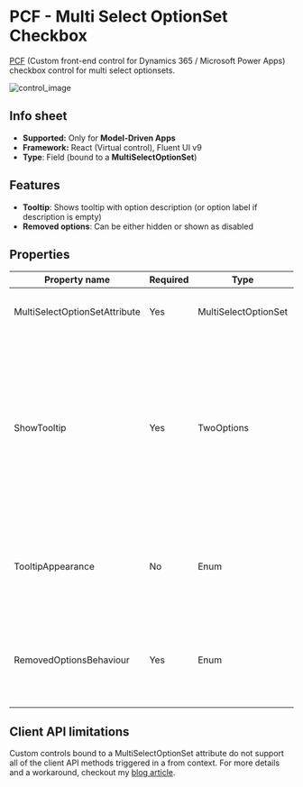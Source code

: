 # PCF - Multi Select OptionSet Checkbox

[PCF](https://learn.microsoft.com/en-us/power-apps/developer/component-framework/overview) (Custom front-end control for Dynamics 365 / Microsoft Power Apps) checkbox control for multi select optionsets.

![control_image](https://i.imgur.com/2jrZC7E.png)

## Info sheet
- **Supported:** Only for **Model-Driven Apps**
- **Framework:** React (Virtual control), Fluent UI v9
- **Type**: Field (bound to a **MultiSelectOptionSet**)

## Features
- **Tooltip**: Shows tooltip with option description (or option label if description is empty)
- **Removed options**: Can be either hidden or shown as disabled

## Properties
| Property name | Required | Type | Description |
| -------- | -------- | -------- | -------- |
| MultiSelectOptionSetAttribute  | Yes | MultiSelectOptionSet | Bound attribute for Multi Select OptionSet |
| ShowTooltip  | Yes | TwoOptions | Select if you want to show the tooltip. Tooltip text is shown based on the option description. If the option description is empty, the option label is shown in the tooltip. |
| TooltipAppearance  | No | Enum | Select the appearance for the tooltip: Normal or Inverted (Default: Normal) |
| RemovedOptionsBehaviour  | Yes | Enum | Select the behaviour for the removed options: Hide or show as Disabled |

## Client API limitations
Custom controls bound to a MultiSelectOptionSet attribute do not support all of the client API methods triggered in a from context. For more details and a workaround, checkout my [blog article](https://www.tompivny.com/posts/multi-select-option-set-pcfs-and-client-scripts/).
